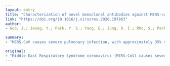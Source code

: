 ```yaml
---
layout: entry
title: "Characterization of novel monoclonal antibodies against MERS-coronavirus spike protein"
link: "https://doi.org/10.1016/j.virusres.2020.197863"
author:
- Goo, J.; Jeong, Y.; Park, Y. S.; Yang, E.; Jung, D. I.; Rho, S.; Park, U.; Sung, H.; Park, P. G.; Choi, J. A.; Seo, S. H.; Cho, N. H.; Lee, H.; Lee, J. M.; Kim, J. O.; Song, M.

summary:
- "MERS-CoV causes severe pulmonary infection, with approximately 35% mortality. All five neutralizing mAbs have binding affinity to RBD. chimeric antibodies of RBD-14F8 and RBD-43E4 with human Fc showed neutralizing effect. This implies that the mutation in residue 506-509, 529, and 534 of S is critical to generate neutralization escape variants. We developed 77 hybridomas and immunized in mice to develop neutralizing antibodies. Middle East Respiratory Syndrome coronavirus. S mediates viral entry and 35% death."

original:
- "Middle East Respiratory Syndrome coronavirus (MERS-CoV) causes severe pulmonary infection, with approximately 35% mortality. Spike glycoprotein (S) of MERS-CoV is a key target for vaccines and therapeutics because S mediates viral entry and membrane-fusion to host cells. Here, four different S subunit proteins, receptor-binding domain (RBD; 358-606 aa), S1 (1-751 aa), S2 (752-1296 aa), and SDeltaTM (1-1296 aa), were generated using the baculoviral system and immunized in mice to develop neutralizing antibodies. We developed 77 hybridomas and selected five neutralizing mAbs by immunization with SDeltaTM against MERS-CoV EMC/2012 strain S-pseudotyped lentivirus. However, all five mAbs did not neutralize the pseudotyped V534A mutation. Additionally, one mAb RBD-14F8 did not show neutralizing activity against pseudoviruses with amino acid substitution of L506 F or D509 G (England1 strain, EMC/2012 L506 F, and EMC/2012 D509 G), and RBD-43E4 mAb could not neutralize the pseudotyped I529 T mutation, while three other neutralizing mAbs showed broad neutralizing activity. This implies that the mutation in residue 506-509, 529, and 534 of S is critical to generate neutralization escape variants of MERS-CoV. Interestingly, all five neutralizing mAbs have binding affinity to RBD, although most mAbs generated by RBD did not have neutralizing activity. Additionally, chimeric antibodies of RBD-14F8 and RBD-43E4 with human Fc and light chain showed neutralizing effect against wild type MERS-CoV KOR/KNIH/002, similar to the original mouse mAbs. Thus, our mAbs can be utilized for the identification of specific mutations of MERS-CoV."
---
```


